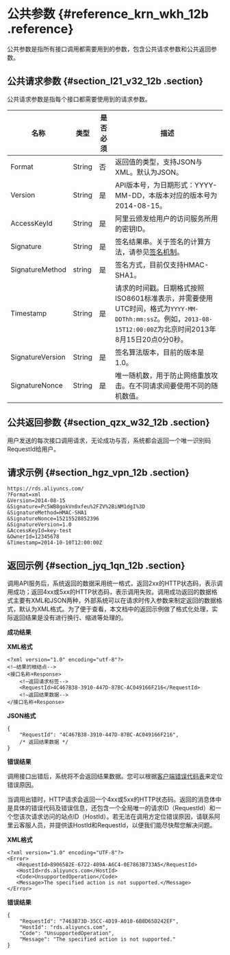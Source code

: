 # 公共参数 {#reference_krn_wkh_12b .reference}

公共参数是指所有接口调用都需要用到的参数，包含公共请求参数和公共返回参数。

## 公共请求参数 {#section_l21_v32_12b .section}

公共请求参数是指每个接口都需要使用到的请求参数。

|名称|类型|是否必须|描述|
|--|--|----|--|
|Format|String|否|返回值的类型，支持JSON与XML。默认为JSON。|
|Version|String|是|API版本号，为日期形式：YYYY-MM-DD，本版本对应的版本号为2014-08-15。|
|AccessKeyId|String|是|阿里云颁发给用户的访问服务所用的密钥ID。|
|Signature|String|是|签名结果串。关于签名的计算方法，请参见[签名机制](intl.zh-CN/API参考/使用API/签名机制.md#)。|
|SignatureMethod|string|是|签名方式，目前仅支持HMAC-SHA1。|
|Timestamp|String|是|请求的时间戳。日期格式按照ISO8601标准表示，并需要使用UTC时间，格式为`YYYY-MM-DDThh:mm:ssZ`。例如，`2013-08-15T12:00:00Z`为北京时间2013年8月15日20点0分0秒。|
|SignatureVersion|String|是|签名算法版本，目前的版本是1.0。|
|SignatureNonce|String|是|唯一随机数，用于防止网络重放攻击。在不同请求间要使用不同的随机数值。|

## 公共返回参数 {#section_qzx_w32_12b .section}

用户发送的每次接口调用请求，无论成功与否，系统都会返回一个唯一识别码RequestId给用户。

## 请求示例 {#section_hgz_vpn_12b .section}

```
https://rds.aliyuncs.com/
?Format=xml
&Version=2014-08-15
&Signature=Pc5WB8gokVn0xfeu%2FZV%2BiNM1dgI%3D 
&SignatureMethod=HMAC-SHA1
&SignatureNonce=15215528852396
&SignatureVersion=1.0
&AccessKeyId=key-test
&OwnerId=12345678
&Timestamp=2014-10-10T12:00:00Z
```

## 返回示例 {#section_jyq_1qn_12b .section}

调用API服务后，系统返回的数据采用统一格式，返回2xx的HTTP状态码，表示调用成功；返回4xx或5xx的HTTP状态码，表示调用失败。调用成功返回的数据格式主要有XML和JSON两种，外部系统可以在请求时传入参数来制定返回的数据格式，默认为XML格式。为了便于查看，本文档中的返回示例做了格式化处理，实际返回结果是没有进行换行、缩进等处理的。

**成功结果**

**XML格式**

```
<?xml version="1.0" encoding="utf-8"?> 
<!—结果的根结点-->
<接口名称+Response>
    <!—返回请求标签-->
    <RequestId>4C467B38-3910-447D-87BC-AC049166F216</RequestId>
    <!—返回结果数据-->
</接口名称+Response>
```

**JSON格式**

```
{
    "RequestId": "4C467B38-3910-447D-87BC-AC049166F216",
    /* 返回结果数据 */
}
```

**错误结果**

调用接口出错后，系统将不会返回结果数据。您可以根据[客户端错误代码表](intl.zh-CN/API参考/API参考/附表/客户端错误代码表.md#)来定位错误原因。

当调用出错时，HTTP请求会返回一个4xx或5xx的HTTP状态码。返回的消息体中是具体的错误代码及错误信息，还包含一个全局唯一的请求ID（RequestId）和一个您该次请求访问的站点ID（HostId）。若无法在调用方定位错误原因，请联系阿里云客服人员，并提供该HostId和RequestId，以便我们能尽快帮您解决问题。

**XML格式**

```
<?xml version="1.0" encoding="UTF-8"?>
<Error>
   <RequestId>8906582E-6722-409A-A6C4-0E7863B733A5</RequestId>
   <HostId>rds.aliyuncs.com</HostId>
   <Code>UnsupportedOperation</Code>
   <Message>The specified action is not supported.</Message>
</Error>
```

**错误结果**

```
{
    "RequestId": "7463B73D-35CC-4D19-A010-6B8D65D242EF",
    "HostId": "rds.aliyuncs.com",
    "Code": "UnsupportedOperation",
    "Message": "The specified action is not supported."
}
```

